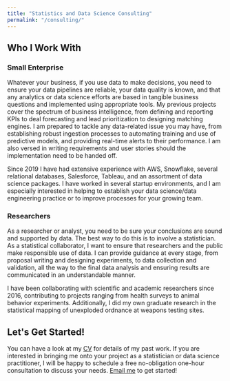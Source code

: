 ```yaml
---
title: "Statistics and Data Science Consulting"
permalink: "/consulting/"
---
```


## Who I Work With

### Small Enterprise

Whatever your business, if you use data to make decisions, you need to ensure
your data pipelines are reliable, your data quality is known, and that any
analytics or data science efforts are based in tangible business questions and
implemented using appropriate tools. My previous projects cover the spectrum of
business intelligence, from defining and reporting KPIs to deal forecasting and
lead prioritization to designing matching engines. I am prepared to tackle any
data-related issue you may have, from establishing robust ingestion processes
to automating training and use of predictive models, and providing real-time
alerts to their performance. I am also versed in writing requirements and
user stories should the implementation need to be handed off.

Since 2019 I have had extensive experience with AWS, Snowflake, several
relational databases, Salesforce, Tableau, and an assortment of data science
packages. I have worked in several startup environments, and I am especially
interested in helping to establish your data science/data engineering practice
or to improve processes for your growing team.

### Researchers

As a researcher or analyst, you need to be sure your conclusions are sound and
supported by data. The best way to do this is to involve a statistician. As a
statistical collaborator, I want to ensure that researchers and the public
make responsible use of data. I can provide guidance at every stage, from
proposal writing and designing experiments, to data collection and validation,
all the way to the final data analysis and ensuring results are communicated
in an understandable manner.

I have been collaborating with scientific and academic researchers since 2016,
contributing to projects ranging from health surveys to animal behavior
experiments. Additionally, I did my own graduate research in the statistical
mapping of unexploded ordnance at weapons testing sites.

## Let's Get Started!

You can have a look at my [CV](../kflagg-cv) for details of my past work.
If you are interested in bringing me onto your project as a statistician or
data science practitioner, I will be happy to schedule a free no-obligation
one-hour consultation to discuss your needs.
[Email me](mailto:flagg.ka@gmail.com) to get started!

